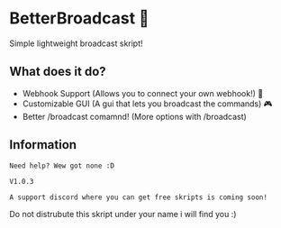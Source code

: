 # BetterBroadcast 📢



Simple lightweight broadcast skript!




## What does it do?

 - Webhook Support (Allows you to connect your own webhook!) 🚨
 - Customizable GUI (A gui that lets you broadcast the commands) 🎮
 - Better /broadcast comamnd! (More options with /broadcast)





## Information


```Need help? Wew got none :D```

```V1.0.3```



```A support discord where you can get free skripts is coming soon!```


Do not distrubute this skript under your name i will find you :)
